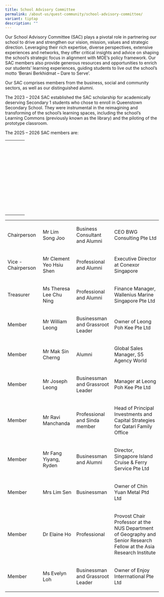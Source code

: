 ```yaml
---
title: School Advisory Committee
permalink: /about-us/quest-community/school-advisory-committee/
variant: tiptap
description: ""
---
```

<p>Our School Advisory Committee (SAC) plays a pivotal role in partnering
our school to drive and strengthen our vision, mission, values and strategic
direction. Leveraging their rich expertise, diverse perspectives, extensive
experiences and networks, they offer critical insights and advice on shaping
the school’s strategic focus in alignment with MOE’s policy framework.
Our SAC members also provide generous resources and opportunities to enrich
our students’ learning experiences, guiding students to live out the school’s
motto ‘Berani Berkhidmat – Dare to Serve’.</p>
<p>Our SAC comprises members from the business, social and community sectors,
as well as our distinguished alumni.</p>
<p>The 2023 – 2024 SAC established the SAC scholarship for academically deserving
Secondary 1 students who chose to enroll in Queenstown Secondary School.
They were instrumental in the reimagining and transforming of the school’s
learning spaces, including the school’s Learning Commons (previously known
as the library) and the piloting of the prototype classroom.</p>
<p>The 2025 – 2026 SAC members are:</p>
<table style="minWidth: 100px">
<colgroup>
<col>
<col>
<col>
<col>
</colgroup>
<tbody>
<tr>
<th rowspan="1" colspan="1">
<p></p>
</th>
<th rowspan="1" colspan="1">
<p></p>
</th>
<th rowspan="1" colspan="1">
<p></p>
</th>
<th rowspan="1" colspan="1">
<p></p>
</th>
</tr>
<tr>
<td rowspan="1" colspan="1">
<p></p>
</td>
<td rowspan="1" colspan="1">
<p></p>
</td>
<td rowspan="1" colspan="1">
<p></p>
</td>
<td rowspan="1" colspan="1">
<p></p>
</td>
</tr>
<tr>
<td rowspan="1" colspan="1">
<p></p>
</td>
<td rowspan="1" colspan="1">
<p></p>
</td>
<td rowspan="1" colspan="1">
<p></p>
</td>
<td rowspan="1" colspan="1">
<p></p>
</td>
</tr>
<tr>
<td rowspan="1" colspan="1">
<p></p>
</td>
<td rowspan="1" colspan="1">
<p></p>
</td>
<td rowspan="1" colspan="1">
<p></p>
</td>
<td rowspan="1" colspan="1">
<p></p>
</td>
</tr>
<tr>
<td rowspan="1" colspan="1">
<p></p>
</td>
<td rowspan="1" colspan="1">
<p></p>
</td>
<td rowspan="1" colspan="1">
<p></p>
</td>
<td rowspan="1" colspan="1">
<p></p>
</td>
</tr>
<tr>
<td rowspan="1" colspan="1">
<p></p>
</td>
<td rowspan="1" colspan="1">
<p></p>
</td>
<td rowspan="1" colspan="1">
<p></p>
</td>
<td rowspan="1" colspan="1">
<p></p>
</td>
</tr>
<tr>
<td rowspan="1" colspan="1">
<p></p>
</td>
<td rowspan="1" colspan="1">
<p></p>
</td>
<td rowspan="1" colspan="1">
<p></p>
</td>
<td rowspan="1" colspan="1">
<p></p>
</td>
</tr>
<tr>
<td rowspan="1" colspan="1">
<p></p>
</td>
<td rowspan="1" colspan="1">
<p></p>
</td>
<td rowspan="1" colspan="1">
<p></p>
</td>
<td rowspan="1" colspan="1">
<p></p>
</td>
</tr>
<tr>
<td rowspan="1" colspan="1">
<p></p>
</td>
<td rowspan="1" colspan="1">
<p></p>
</td>
<td rowspan="1" colspan="1">
<p></p>
</td>
<td rowspan="1" colspan="1">
<p></p>
</td>
</tr>
<tr>
<td rowspan="1" colspan="1">
<p></p>
</td>
<td rowspan="1" colspan="1">
<p></p>
</td>
<td rowspan="1" colspan="1">
<p></p>
</td>
<td rowspan="1" colspan="1">
<p></p>
</td>
</tr>
<tr>
<td rowspan="1" colspan="1">
<p></p>
</td>
<td rowspan="1" colspan="1">
<p></p>
</td>
<td rowspan="1" colspan="1">
<p></p>
</td>
<td rowspan="1" colspan="1">
<p></p>
</td>
</tr>
</tbody>
</table>
<table style="minWidth: 100px">
<colgroup>
<col>
<col>
<col>
<col>
</colgroup>
<tbody>
<tr>
<td rowspan="1" colspan="1">
<p>Chairperson&nbsp;</p>
</td>
<td rowspan="1" colspan="1">
<p>Mr Lim Song Joo</p>
</td>
<td rowspan="1" colspan="1">
<p>Business Consultant and Alumni</p>
</td>
<td rowspan="1" colspan="1">
<p>CEO BWG Consulting Pte Ltd</p>
</td>
</tr>
<tr>
<td rowspan="1" colspan="1">
<p>Vice - Chairperson</p>
</td>
<td rowspan="1" colspan="1">
<p>Mr Clement Yeo Hsiu Shen</p>
</td>
<td rowspan="1" colspan="1">
<p>Professional and Alumni</p>
</td>
<td rowspan="1" colspan="1">
<p>Executive Director at Conexor Singapore</p>
</td>
</tr>
<tr>
<td rowspan="1" colspan="1">
<p>Treasurer</p>
</td>
<td rowspan="1" colspan="1">
<p>Ms Theresa Lee Chu Ning</p>
</td>
<td rowspan="1" colspan="1">
<p>Professional and Alumni</p>
</td>
<td rowspan="1" colspan="1">
<p>Finance Manager, Wallenius Marine Singapore Pte Ltd</p>
</td>
</tr>
<tr>
<td rowspan="1" colspan="1">
<p>Member</p>
</td>
<td rowspan="1" colspan="1">
<p>Mr William Leong</p>
</td>
<td rowspan="1" colspan="1">
<p>Businessman and Grassroot Leader</p>
</td>
<td rowspan="1" colspan="1">
<p>Owner of Leong Poh Kee Pte Ltd</p>
</td>
</tr>
<tr>
<td rowspan="1" colspan="1">
<p>Member</p>
</td>
<td rowspan="1" colspan="1">
<p>Mr Mak Sin Cherng</p>
</td>
<td rowspan="1" colspan="1">
<p>Alumni</p>
</td>
<td rowspan="1" colspan="1">
<p>Global Sales Manager, S5 Agency World&nbsp;</p>
</td>
</tr>
<tr>
<td rowspan="1" colspan="1">
<p>Member</p>
</td>
<td rowspan="1" colspan="1">
<p>Mr Joseph Leong</p>
</td>
<td rowspan="1" colspan="1">
<p>Businessman and Grassroot Leader</p>
</td>
<td rowspan="1" colspan="1">
<p>Manager at Leong Poh Kee Pte Ltd</p>
</td>
</tr>
<tr>
<td rowspan="1" colspan="1">
<p>Member</p>
</td>
<td rowspan="1" colspan="1">
<p>Mr Ravi Manchanda</p>
</td>
<td rowspan="1" colspan="1">
<p>Professional&nbsp; and Sinda member</p>
</td>
<td rowspan="1" colspan="1">
<p>Head of Principal Investments and Capital Strategies for Qatari Family
Office</p>
</td>
</tr>
<tr>
<td rowspan="1" colspan="1">
<p>Member</p>
</td>
<td rowspan="1" colspan="1">
<p>Mr Fang Yiyang, Ryden</p>
</td>
<td rowspan="1" colspan="1">
<p>Businessman and Alumni</p>
</td>
<td rowspan="1" colspan="1">
<p>Director, Singapore Island Cruise &amp; Ferry Service Pte Ltd</p>
</td>
</tr>
<tr>
<td rowspan="1" colspan="1">
<p>Member</p>
</td>
<td rowspan="1" colspan="1">
<p>Mrs Lim Sen</p>
</td>
<td rowspan="1" colspan="1">
<p>Businessman</p>
</td>
<td rowspan="1" colspan="1">
<p>Owner of Chin Yuan Metal Ptd Ltd</p>
</td>
</tr>
<tr>
<td rowspan="1" colspan="1">
<p>Member</p>
</td>
<td rowspan="1" colspan="1">
<p>Dr Elaine Ho</p>
</td>
<td rowspan="1" colspan="1">
<p>Professional</p>
</td>
<td rowspan="1" colspan="1">
<p>Provost Chair Professor at the NUS Department of Geography and Senior
Research Fellow at the Asia Research Institute</p>
</td>
</tr>
<tr>
<td rowspan="1" colspan="1">
<p>Member</p>
</td>
<td rowspan="1" colspan="1">
<p>Ms Evelyn Loh</p>
</td>
<td rowspan="1" colspan="1">
<p>Businessman and Grassroot Leader</p>
</td>
<td rowspan="1" colspan="1">
<p>Owner of Enjoy Interrnational Pte Ltd&nbsp;</p>
</td>
</tr>
</tbody>
</table>
<p></p>